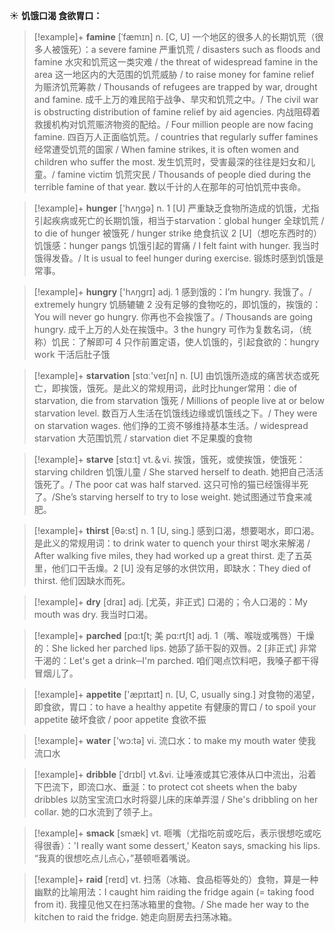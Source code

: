 ☀ <span class="category">**饥饿口渴 食欲胃口：**</span>
>[!example]+ <span class="vocabulary">**famine**</span> [ˈfæmɪn]
> <span class="definition">n. [C, U] 一个地区的很多人的长期饥荒（很多人被饿死）：</span>a severe famine 严重饥荒 / disasters such as floods and famine 水灾和饥荒这一类灾难 / the threat of widespread famine in the area 这一地区内的大范围的饥荒威胁 / to raise money for famine relief 为赈济饥荒筹款 / Thousands of refugees are trapped by war, drought and famine. 成千上万的难民陷于战争、旱灾和饥荒之中。/ The civil war is obstructing distribution of famine relief by aid agencies. 内战阻碍着救援机构对饥荒赈济物资的配给。/ Four million people are now facing famine. 四百万人正面临饥荒。/ countries that regularly suffer famines 经常遭受饥荒的国家 / When famine strikes, it is often women and children who suffer the most. 发生饥荒时，受害最深的往往是妇女和儿童。/ famine victim 饥荒灾民 / Thousands of people died during the terrible famine of that year. 数以千计的人在那年的可怕饥荒中丧命。

>[!example]+ <span class="vocabulary">**hunger**</span> ['hʌŋɡə] 
> <span class="definition">n. 1 [U] 严重缺乏食物所造成的饥饿，尤指引起疾病或死亡的长期饥饿，相当于starvation：</span>global hunger 全球饥荒 / to die of hunger 被饿死 / hunger strike 绝食抗议 <span class="definition">2 [U]（想吃东西时的）饥饿感：</span>hunger pangs 饥饿引起的胃痛 / I felt faint with hunger. 我当时饿得发昏。/ It is usual to feel hunger during exercise. 锻炼时感到饥饿是常事。

>[!example]+ <span class="vocabulary">**hungry**</span> ['hʌŋɡrɪ] 
> <span class="definition">adj. 1 感到饿的：</span>I’m hungry. 我饿了。/ extremely hungry 饥肠辘辘 <span class="definition">2 没有足够的食物吃的，即饥饿的，挨饿的：</span>You will never go hungry. 你再也不会挨饿了。/ Thousands are going hungry. 成千上万的人处在挨饿中。<span class="definition">3 the hungry 可作为复数名词，（统称）饥民：</span>了解即可 <span class="definition">4 只作前置定语，使人饥饿的，引起食欲的：</span>hungry work 干活后肚子饿

>[!example]+ <span class="vocabulary">**starvation**</span> [stɑː'veɪʃn] 
> <span class="definition">n. [U] 由饥饿所造成的痛苦状态或死亡，即挨饿，饿死。是此义的常规用词，此时比hunger常用：</span>die of starvation, die from starvation 饿死 / Millions of people live at or below starvation level. 数百万人生活在饥饿线边缘或饥饿线之下。/ They were on starvation wages. 他们挣的工资不够维持基本生活。/ widespread starvation 大范围饥荒 / starvation diet 不足果腹的食物

>[!example]+ <span class="vocabulary">**starve**</span> [stɑːt] 
> <span class="definition">vt.＆vi. 挨饿，饿死，或使挨饿，使饿死：</span>starving children 饥饿儿童 / She starved herself to death. 她把自己活活饿死了。/ The poor cat was half starved. 这只可怜的猫已经饿得半死了。/She’s starving herself to try to lose weight. 她试图通过节食来减肥。

>[!example]+ <span class="vocabulary">**thirst**</span> [θə:st] 
> <span class="definition">n. 1 [U, sing.] 感到口渴，想要喝水，即口渴。是此义的常规用词：</span>to drink water to quench your thirst 喝水来解渴 / After walking five miles, they had worked up a great thirst. 走了五英里，他们口干舌燥。<span class="definition">2 [U] 没有足够的水供饮用，即缺水：</span>They died of thirst. 他们因缺水而死。

>[!example]+ <span class="vocabulary">**dry**</span> [draɪ] 
> <span class="definition">adj. [尤英，非正式] 口渴的；令人口渴的：</span>My mouth was dry. 我当时口渴。
           
>[!example]+ <span class="vocabulary">**parched**</span> [pɑ:tʃt; 美 pɑ:rtʃt]
> <span class="definition">adj. 1（嘴、喉咙或嘴唇）干燥的：</span>She licked her parched lips. 她舔了舔干裂的双唇。<span class="definition">2 [非正式] 非常干渴的：</span>Let's get a drink─I'm parched. 咱们喝点饮料吧，我嗓子都干得冒烟儿了。

>[!example]+ <span class="vocabulary">**appetite**</span> ['æpɪtaɪt] 
> <span class="definition">n. [U, C, usually sing.] 对食物的渴望，即食欲，胃口：</span>to have a healthy appetite 有健康的胃口 / to spoil your appetite 破坏食欲 / poor appetite 食欲不振

>[!example]+ <span class="vocabulary">**water**</span> ['wɔ:tə] 
> <span class="definition">vi. 流口水：</span>to make my mouth water 使我流口水
           
>[!example]+ <span class="vocabulary">**dribble**</span> [ˈdrɪbl]
> <span class="definition">vt.&vi. 让唾液或其它液体从口中流出，沿着下巴流下，即流口水、垂涎：</span>to protect cot sheets when the baby dribbles 以防宝宝流口水时将婴儿床的床单弄湿 / She's dribbling on her collar. 她的口水流到了领子上。
                      
>[!example]+ <span class="vocabulary">**smack**</span> [smæk]
> <span class="definition">vt. 咂嘴（尤指吃前或吃后，表示很想吃或吃得很香）：'I really want some dessert,' Keaton says, smacking his lips. “我真的很想吃点儿点心，”基顿咂着嘴说。

>[!example]+ <span class="vocabulary">**raid**</span> [reɪd]
> <span class="definition">vt. 扫荡（冰箱、食品柜等处的）食物，算是一种幽默的比喻用法：</span>I caught him raiding the fridge again (= taking food from it). 我撞见他又在扫荡冰箱里的食物。/ She made her way to the kitchen to raid the fridge. 她走向厨房去扫荡冰箱。

